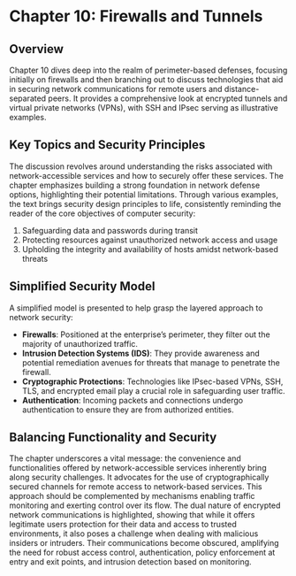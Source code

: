 # Chapter 10: Firewalls and Tunnels

## Overview
Chapter 10 dives deep into the realm of perimeter-based defenses, focusing initially on firewalls and then branching out to discuss technologies that aid in securing network communications for remote users and distance-separated peers. It provides a comprehensive look at encrypted tunnels and virtual private networks (VPNs), with SSH and IPsec serving as illustrative examples.

## Key Topics and Security Principles
The discussion revolves around understanding the risks associated with network-accessible services and how to securely offer these services. The chapter emphasizes building a strong foundation in network defense options, highlighting their potential limitations. Through various examples, the text brings security design principles to life, consistently reminding the reader of the core objectives of computer security:
1. Safeguarding data and passwords during transit
2. Protecting resources against unauthorized network access and usage
3. Upholding the integrity and availability of hosts amidst network-based threats

## Simplified Security Model
A simplified model is presented to help grasp the layered approach to network security:
- **Firewalls**: Positioned at the enterprise’s perimeter, they filter out the majority of unauthorized traffic.
- **Intrusion Detection Systems (IDS)**: They provide awareness and potential remediation avenues for threats that manage to penetrate the firewall.
- **Cryptographic Protections**: Technologies like IPsec-based VPNs, SSH, TLS, and encrypted email play a crucial role in safeguarding user traffic.
- **Authentication**: Incoming packets and connections undergo authentication to ensure they are from authorized entities.

## Balancing Functionality and Security
The chapter underscores a vital message: the convenience and functionalities offered by network-accessible services inherently bring along security challenges. It advocates for the use of cryptographically secured channels for remote access to network-based services. This approach should be complemented by mechanisms enabling traffic monitoring and exerting control over its flow. The dual nature of encrypted network communications is highlighted, showing that while it offers legitimate users protection for their data and access to trusted environments, it also poses a challenge when dealing with malicious insiders or intruders. Their communications become obscured, amplifying the need for robust access control, authentication, policy enforcement at entry and exit points, and intrusion detection based on monitoring.
